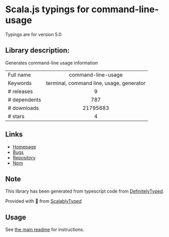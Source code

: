 
# Scala.js typings for command-line-usage

Typings are for version 5.0

## Library description:
Generates command-line usage information

|                    |                 |
| ------------------ | :-------------: |
| Full name          | command-line-usage |
| Keywords           | terminal, command line, usage, generator |
| # releases         | 9 |
| # dependents       | 787 |
| # downloads        | 21795683 |
| # stars            | 4 |

## Links
- [Homepage](https://github.com/75lb/command-line-usage#readme)
- [Bugs](https://github.com/75lb/command-line-usage/issues)
- [Repository](https://github.com/75lb/command-line-usage)
- [Npm](https://www.npmjs.com/package/command-line-usage)
    


## Note
This library has been generated from typescript code from [DefinitelyTyped](https://definitelytyped.org).

Provided with :purple_heart: from [ScalablyTyped](https://github.com/oyvindberg/ScalablyTyped)

## Usage
See [the main readme](../../readme.md) for instructions.


